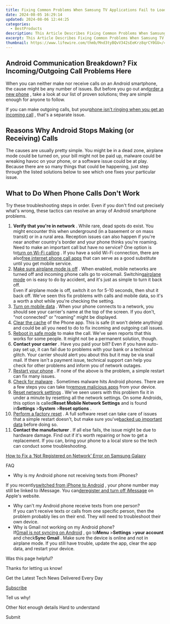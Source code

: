 ```yaml
---
title: Fixing Common Problems When Samsung TV Applications Fail to Load
date: 2024-08-05 16:29:14
updated: 2024-08-06 12:44:25
categories:
  - BestProducts
description: This Article Describes Fixing Common Problems When Samsung TV Applications Fail to Load
excerpt: This Article Describes Fixing Common Problems When Samsung TV Applications Fail to Load
thumbnail: https://www.lifewire.com/thmb/Mnd3tyBQvV342sEeKrz8qrCY0GU=/400x300/filters:no_upscale():max_bytes(150000):strip_icc():format(webp)/GettyImages-1443630224-4e7adb2ce8df439fb47035a652dee4d7.jpg
---
```


## Android Communication Breakdown? Fix Incoming/Outgoing Call Problems Here
 When you can neither make nor receive calls on an Android smartphone, the cause might be any number of issues. But before you go out and[order a new phone](https://www.lifewire.com/best-places-to-buy-cell-phones-580000) , take a look at our list of proven solutions; they are simple enough for anyone to follow.

 If you can make outgoing calls, but your[phone isn't ringing when you get an incoming call](https://www.lifewire.com/missing-calls-because-android-isn-t-ringing-4586326) , that's a separate issue.

## Reasons Why Android Stops Making (or Receiving) Calls

 The causes are usually pretty simple. You might be in a dead zone, airplane mode could be turned on, your bill might not be paid up, malware could be wreaking havoc on your phone, or a software issue could be at play. Because there are so many things that could be happening, just step through the listed solutions below to see which one fixes your particular issue.

## What to Do When Phone Calls Don't Work

 Try these troubleshooting steps in order. Even if you don't find out precisely what's wrong, these tactics can resolve an array of Android smartphone problems.

1. **Verify that you're in network** . While rare, dead spots do exist. You might encounter this when underground (in a basement or on mass transit) or in a rural area. Reception issues can also happen if you're near another country's border and your phone thinks you're roaming.  
 Need to make an important call but have no service? One option is to[turn on Wi-Fi calling](https://www.lifewire.com/enabling-wifi-calling-on-android-4684146) . If you have a solid Wi-Fi connection, there are also[free internet phone call apps](https://www.lifewire.com/free-internet-phone-calls-1356646) that can serve as a good substitute until you get mobile service.
2. [Make sure airplane mode is off](https://www.lifewire.com/turn-airplane-mode-on-or-off-on-android-5212172) . When enabled, mobile networks are turned off and incoming phone calls go to voicemail. Switching[airplane mode](https://www.lifewire.com/what-is-airplane-mode-5074988) on is easy to do by accident, and it's just as simple to turn it back off.  
 Even if airplane mode is off, switch it on for 5-10 seconds, then shut it back off. We've seen this fix problems with calls and mobile data, so it's a worth a shot while you're checking the setting.
3. [Turn on mobile data](https://www.lifewire.com/how-to-turn-on-mobile-data-4685092) . When your phone connects to a network, you should see your carrier's name at the top of the screen. If you don't, "not connected" or "roaming" might be displayed.
4. [Clear the cache](https://www.lifewire.com/clear-cache-android-4157780) of the Phone app. This is safe (it won't delete anything) and could be all you need to do to fix incoming and outgoing call issues.
5. [Reboot in safe mode](https://www.lifewire.com/android-safe-mode-4158035) to make the call. We've seen reports that this works for some people. It might not be a permanent solution, though.
6. **Contact your carrier** . Have you paid your bill? Even if you have auto-pay set up, it can fail due to problems with your bank or a technical glitch. Your carrier should alert you about this but it may be via snail mail. If there isn't a payment issue, technical support can help you check for other problems and inform you of network outages.
7. [Restart your phone](https://www.lifewire.com/reboot-android-smartphone-or-tablet-4127180) . If none of the above is the problem, a simple restart can fix many issues.
8. [Check for malware](https://www.lifewire.com/how-to-tell-if-your-phone-has-a-virus-4428085) . Sometimes malware hits Android phones. There are a few steps you can take to[remove malicious apps](https://www.lifewire.com/how-to-remove-virus-android-4174261) from your device.
9. [Reset network settings](https://www.lifewire.com/what-does-reset-network-settings-do-5184073) . We've seen users with this problem fix it in under a minute by resetting all the network settings. On some Androids, this option is called**Reset Mobile Network Settings** and is found in**Settings** \>**System** \>**Reset options** .
10. [Perform a factory reset](https://www.lifewire.com/reset-android-smartphone-tablet-4129141) . A full software reset can take care of issues that a simple restart doesn't, but make sure you've[backed up important data](https://www.lifewire.com/backup-android-phone-4177052) before doing so.
11. **Contact the manufacturer** . If all else fails, the issue might be due to hardware damage. Find out if it's worth repairing or how to get a replacement. If you can, bring your phone to a local store so the tech can conduct some troubleshooting.

[How to Fix a ‘Not Registered on Network’ Error on Samsung Galaxy](https://www.lifewire.com/fix-not-registered-on-network-error-samsung-galaxy-5188191)

 FAQ

* Why is my Android phone not receiving texts from iPhones?  

 If you recently[switched from iPhone to Android](https://www.lifewire.com/switching-from-iphone-to-android-4691462) , your phone number may still be linked to iMessage. You can[deregister and turn off iMessage](https://selfsolve.apple.com/deregister-imessage/) on Apple's website.

* Why can't my Android phone receive texts from one person?  
 If you can't receive texts or calls from one specific person, then the problem probably lies on their end. They will need to troubleshoot their own device.
* Why is Gmail not working on my Android phone?  
 If[Gmail is not syncing on Android](https://www.lifewire.com/what-to-do-gmail-not-syncing-4177194) , go to**Menu** \>**Settings** \>**your account** and check**Sync Gmail** . Make sure the device is online and not in airplane mode. If you still have trouble, update the app, clear the app data, and restart your device.

Was this page helpful?

Thanks for letting us know!

 Get the Latest Tech News Delivered Every Day

[Subscribe](https://www.lifewire.com/#)

Tell us why!

 Other  Not enough details  Hard to understand

 Submit

<ins class="adsbygoogle"
     style="display:block"
     data-ad-format="autorelaxed"
     data-ad-client="ca-pub-7571918770474297"
     data-ad-slot="1223367746"></ins>



<ins class="adsbygoogle"
     style="display:block"
     data-ad-client="ca-pub-7571918770474297"
     data-ad-slot="8358498916"
     data-ad-format="auto"
     data-full-width-responsive="true"></ins>
